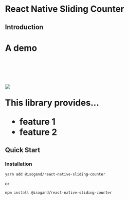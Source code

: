 # React Native Sliding Counter

## Introduction

<h1> A demo <h1>
 </br>

![](https://raw.githubusercontent.com/isogand/Bike-Inertia/main/public/image/demo.gif)

This library provides...

* feature 1
* feature 2

## Quick Start

### Installation

```bash
yarn add @isogand/react-native-sliding-counter
```

or 

```bash
npm install @isogand/react-native-sliding-counter
```
